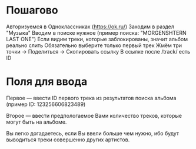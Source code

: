 # Пошагово
Авторизуемся в Одноклассниках (https://ok.ru/)
Заходим в раздел "Музыка"
Вводим в поиске нужное (пример поиска: "MORGENSHTERN LAST ONE")
Если видим треки, которые заблокированы, значит альбом реально слить
Обязательно выберите только первый трек
Жмём три точки -> Поделиться -> Скопировать ссылку
В ссылке после /track/ есть ID

# Поля для ввода
Первое — ввести ID первого трека из результатов поиска альбома (пример ID: 123256606823489)

Второе — ввести предпологаемое Вами количество треков, которые могут быть на альбоме.

Вы легко догадаетесь, если Вы ввели больше чем нужно, ибо будут выводиться треки совершенно других артистов.
